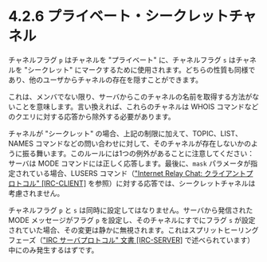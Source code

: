 # 4.2.6 プライベート・シークレットチャネル

チャネルフラグ `p` はチャネルを "プライベート" に、チャネルフラグ `s` はチャネルを "シークレット" にマークするために使用されます。どちらの性質も同様であり、他のユーザからチャネルの存在を隠すことができます。

これは、メンバでない限り、サーバからこのチャネルの名前を取得する方法がないことを意味します。言い換えれば、これらのチャネルは WHOIS コマンドなどのクエリに対する応答から除外する必要があります。

チャネルが "シークレット" の場合、上記の制限に加えて、TOPIC、LIST、NAMES コマンドなどの問い合わせに対して、そのチャネルが存在しないかのように振る舞います。このルールには1つの例外があることに注意してください：サーバは MODE コマンドには正しく応答します。最後に、`mask` パラメータが指定されている場合、LUSERS コマンド（["Internet Relay Chat: クライアントプロトコル" [IRC-CLIENT]](https://solareenlo.com/rfc2812) を参照）に対する応答では、シークレットチャネルは考慮されません。

チャネルフラグ `p` と `s` は同時に設定してはなりません。サーバから発信された MODE メッセージがフラグ `p` を設定し、そのチャネルにすでにフラグ `s` が設定されていた場合、その変更は静かに無視されます。これはスプリットヒーリングフェーズ（["IRC サーバプロトコル" 文書 [IRC-SERVER]](https://solareenlo.com/rfc2813) で述べられています）中にのみ発生するはずです。
